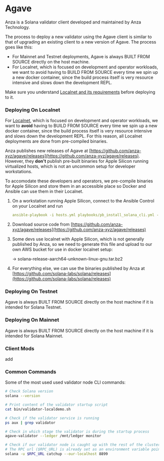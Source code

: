 # Agave

Anza is a Solana validator client developed and maintained by Anza Technology.

The process to deploy a new validator using the Agave client is similar to that of upgrading an existing client to a new version of Agave. The process goes like this:

* For Mainnet and Testnet deployments, Agave is always BUILT FROM SOURCE directly on the host machine.&#x20;
* For Localnet, which is focused on development and operator workloads, we want to avoid having to BUILD FROM SOURCE every time we spin up a new docker container, since the build process itself is very resource intensive and slows down the development REPL.

Make sure you understand [Localnet and its requirements](../../hayek-validator-kit/solana-localnet.md) before deploying to it.

### Deploying On Localnet

For [Localnet](../../hayek-validator-kit/solana-localnet.md), which is focused on development and operator workloads, we want to **avoid** having to BUILD FROM SOURCE every time we spin up a new docker container, since the build process itself is very resource intensive and slows down the development REPL. For this reason, all Localnet deployments are done from pre-compiled binaries.&#x20;

Anza publishes new releases of Agave at [https://github.com/anza-xyz/agave/releases](https://github.com/anza-xyz/agave/releases). However, they **don't** publish pre-built binaries for Apple Silicon running virtualized hosts, which is not an uncommon setup for developer workstations.

To accomodate these developers and operators, we pre-compile binaries for Apple Silicon and store them in an accessible place so Docker and Ansible can use them in their Localnet.

1.  On a workstation running Apple Silicon, connect to the Ansible Control on your Localnet and run&#x20;

    ```yaml
    ansible-playbook -i hosts.yml playbooks/pb_install_solana_cli.yml --limit secondary
    ```
2. Download source code from [https://github.com/anza-xyz/agave/releases](https://github.com/anza-xyz/agave/releases)
3.  Some devs use localnet with Apple Silicon, which is not generally published by Anza, so we need to generate this file and upload to our own AWS bucket for use in docker localnet setup:

    → solana-release-aarch64-unknown-linux-gnu.tar.bz2
4. For everything else, we can use the binaries published by Anza at [https://github.com/solana-labs/solana/releases](https://github.com/solana-labs/solana/releases)

### Deploying On Testnet

Agave is always BUILT FROM SOURCE directly on the host machine if it is intended for Solana Testnet.

### Deploying On Mainnet

Agave is always BUILT FROM SOURCE directly on the host machine if it is intended for Solana Mainnet.

### Client Mods

add

### Common Commands

Some of the most used used validator node CLI commands:

```bash
# Check Solana version
solana --version

# Print content of the validator startup script
cat bin/validator-localdemo.sh

# Check if the validator service is running
ps aux | grep validator

# Check in which stage the validator is during the startup process
agave-validator --ledger /mnt/ledger monitor

# Check if our validator node is caught up with the rest of the cluster
# The RPC url ($RPC_URL) is already set as an environment variable pointing to the entrypoint node "http://entrypoint:8899"
solana -u $RPC_URL catchup --our-localhost 8899
```
